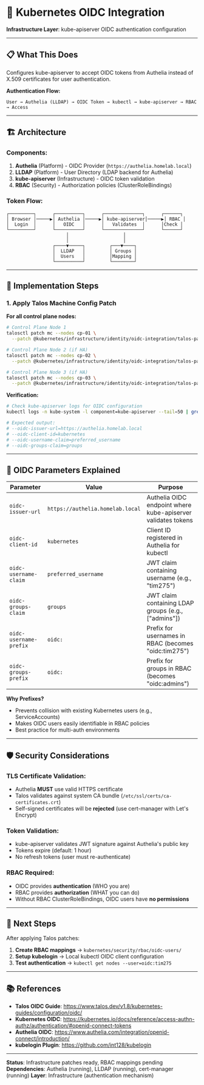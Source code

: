 # 🔐 Kubernetes OIDC Integration

**Infrastructure Layer**: kube-apiserver OIDC authentication configuration

---

## 📋 **What This Does**

Configures kube-apiserver to accept OIDC tokens from Authelia instead of X.509 certificates for user authentication.

**Authentication Flow:**
```
User → Authelia (LLDAP) → OIDC Token → kubectl → kube-apiserver → RBAC → Access
```

---

## 🏗️ **Architecture**

### **Components:**
1. **Authelia** (Platform) - OIDC Provider (`https://authelia.homelab.local`)
2. **LLDAP** (Platform) - User Directory (LDAP backend for Authelia)
3. **kube-apiserver** (Infrastructure) - OIDC token validation
4. **RBAC** (Security) - Authorization policies (ClusterRoleBindings)

### **Token Flow:**
```
┌─────────┐      ┌──────────┐      ┌──────────────┐      ┌──────┐
│ Browser │─────▶│ Authelia │─────▶│ kube-apiserver│─────▶│ RBAC │
│  Login  │      │   OIDC   │      │   Validates  │      │Check │
└─────────┘      └──────────┘      └──────────────┘      └──────┘
                      │                    │
                      │                    │
                 ┌────▼─────┐         ┌───▼────┐
                 │  LLDAP   │         │ Groups │
                 │  Users   │         │Mapping │
                 └──────────┘         └────────┘
```

---

## 🚀 **Implementation Steps**

### **1. Apply Talos Machine Config Patch**

**For all control plane nodes:**

```bash
# Control Plane Node 1
talosctl patch mc --nodes cp-01 \
  --patch @kubernetes/infrastructure/identity/oidc-integration/talos-patches/apiserver-oidc.yaml

# Control Plane Node 2 (if HA)
talosctl patch mc --nodes cp-02 \
  --patch @kubernetes/infrastructure/identity/oidc-integration/talos-patches/apiserver-oidc.yaml

# Control Plane Node 3 (if HA)
talosctl patch mc --nodes cp-03 \
  --patch @kubernetes/infrastructure/identity/oidc-integration/talos-patches/apiserver-oidc.yaml
```

**Verification:**
```bash
# Check kube-apiserver logs for OIDC configuration
kubectl logs -n kube-system -l component=kube-apiserver --tail=50 | grep oidc

# Expected output:
# --oidc-issuer-url=https://authelia.homelab.local
# --oidc-client-id=kubernetes
# --oidc-username-claim=preferred_username
# --oidc-groups-claim=groups
```

---

## 🔑 **OIDC Parameters Explained**

| Parameter | Value | Purpose |
|-----------|-------|---------|
| `oidc-issuer-url` | `https://authelia.homelab.local` | Authelia OIDC endpoint where kube-apiserver validates tokens |
| `oidc-client-id` | `kubernetes` | Client ID registered in Authelia for kubectl |
| `oidc-username-claim` | `preferred_username` | JWT claim containing username (e.g., "tim275") |
| `oidc-groups-claim` | `groups` | JWT claim containing LDAP groups (e.g., ["admins"]) |
| `oidc-username-prefix` | `oidc:` | Prefix for usernames in RBAC (becomes "oidc:tim275") |
| `oidc-groups-prefix` | `oidc:` | Prefix for groups in RBAC (becomes "oidc:admins") |

**Why Prefixes?**
- Prevents collision with existing Kubernetes users (e.g., ServiceAccounts)
- Makes OIDC users easily identifiable in RBAC policies
- Best practice for multi-auth environments

---

## 🛡️ **Security Considerations**

### **TLS Certificate Validation:**
- Authelia **MUST** use valid HTTPS certificate
- Talos validates against system CA bundle (`/etc/ssl/certs/ca-certificates.crt`)
- Self-signed certificates will be **rejected** (use cert-manager with Let's Encrypt)

### **Token Validation:**
- kube-apiserver validates JWT signature against Authelia's public key
- Tokens expire (default: 1 hour)
- No refresh tokens (user must re-authenticate)

### **RBAC Required:**
- OIDC provides **authentication** (WHO you are)
- RBAC provides **authorization** (WHAT you can do)
- Without RBAC ClusterRoleBindings, OIDC users have **no permissions**

---

## 🔄 **Next Steps**

After applying Talos patches:

1. **Create RBAC mappings** → `kubernetes/security/rbac/oidc-users/`
2. **Setup kubelogin** → Local kubectl OIDC client configuration
3. **Test authentication** → `kubectl get nodes --user=oidc:tim275`

---

## 📚 **References**

- **Talos OIDC Guide**: https://www.talos.dev/v1.8/kubernetes-guides/configuration/oidc/
- **Kubernetes OIDC**: https://kubernetes.io/docs/reference/access-authn-authz/authentication/#openid-connect-tokens
- **Authelia OIDC**: https://www.authelia.com/integration/openid-connect/introduction/
- **kubelogin Plugin**: https://github.com/int128/kubelogin

---

**Status**: Infrastructure patches ready, RBAC mappings pending
**Dependencies**: Authelia (running), LLDAP (running), cert-manager (running)
**Layer**: Infrastructure (authentication mechanism)
